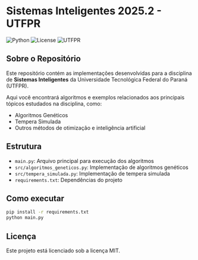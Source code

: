 # Sistemas Inteligentes 2025.2 - UTFPR

![Python](https://img.shields.io/badge/Python-3.13-blue?logo=python)
![License](https://img.shields.io/badge/license-MIT-green)
![UTFPR](https://img.shields.io/badge/UTFPR-Sistemas%20Inteligentes-yellow)

## Sobre o Repositório

Este repositório contém as implementações desenvolvidas para a disciplina de **Sistemas Inteligentes** da Universidade Tecnológica Federal do Paraná (UTFPR).

Aqui você encontrará algoritmos e exemplos relacionados aos principais tópicos estudados na disciplina, como:
- Algoritmos Genéticos
- Tempera Simulada
- Outros métodos de otimização e inteligência artificial

## Estrutura
- `main.py`: Arquivo principal para execução dos algoritmos
- `src/algoritmos_geneticos.py`: Implementação de algoritmos genéticos
- `src/tempera_simulada.py`: Implementação de tempera simulada
- `requirements.txt`: Dependências do projeto

## Como executar

```bash
pip install -r requirements.txt
python main.py
```

## Licença

Este projeto está licenciado sob a licença MIT.
